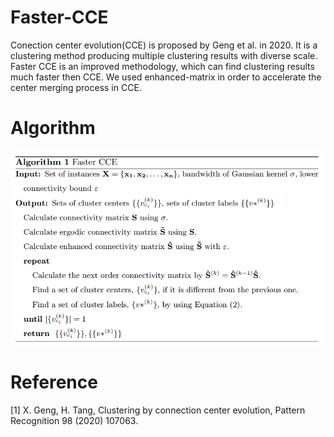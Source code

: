 # Faster-CCE
Conection center evolution(CCE) is proposed by Geng et al. in 2020. 
It is a clustering method producing multiple clustering results with diverse scale.
Faster CCE is an improved methodology, which can find clustering results much faster then CCE. 
We used enhanced-matrix in order to accelerate the center merging process in CCE.

# Algorithm
![Screenshot](<./img/faster_CCE_algorithm.PNG>)


# Reference
[1] X. Geng, H. Tang, Clustering by connection center evolution, Pattern
Recognition 98 (2020) 107063.
